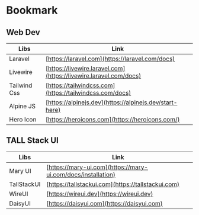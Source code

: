 # Bookmark

## Web Dev

| Libs | Link |
| - | - |
| Laravel | [https://laravel.com](https://laravel.com/docs) |
| Livewire | [https://livewire.laravel.com](https://livewire.laravel.com/docs) |
| Tailwind Css | [https://tailwindcss.com](https://tailwindcss.com/docs) |
| Alpine JS | [https://alpinejs.dev](https://alpinejs.dev/start-here) |
| Hero Icon | [https://heroicons.com](https://heroicons.com/) |

## TALL Stack UI

| Libs | Link |
| - | - |
| Mary UI | [https://mary-ui.com](https://mary-ui.com/docs/installation) |
| TallStackUI | [https://tallstackui.com](https://tallstackui.com) |
| WireUI | [https://wireui.dev](https://wireui.dev) |
| DaisyUI | [https://daisyui.com](https://daisyui.com) |
